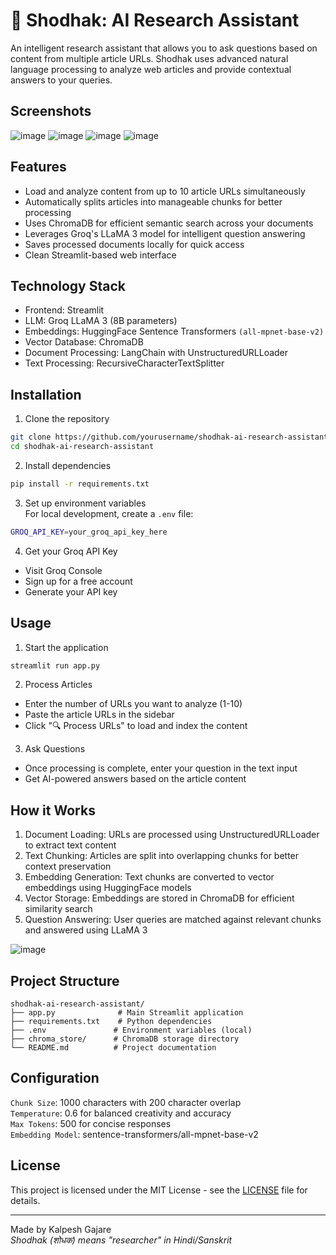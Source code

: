 # 📰 Shodhak: AI Research Assistant
An intelligent research assistant that allows you to ask questions based on content from multiple article URLs. Shodhak uses advanced natural language processing to analyze web articles and provide contextual answers to your queries.  

## Screenshots
![image](https://github.com/user-attachments/assets/c069d67f-138f-41dd-a942-0ba53429a5ad)
![image](https://github.com/user-attachments/assets/398ead65-cb53-4d8e-b011-5d766fa2c189)
![image](https://github.com/user-attachments/assets/b7ff686f-910c-4e6c-bae9-60b09bf588e5)
![image](https://github.com/user-attachments/assets/91816687-30e2-4577-8fb7-0c6badce71a5)





## Features
- Load and analyze content from up to 10 article URLs simultaneously
- Automatically splits articles into manageable chunks for better processing
- Uses ChromaDB for efficient semantic search across your documents
- Leverages Groq's LLaMA 3 model for intelligent question answering
- Saves processed documents locally for quick access
- Clean Streamlit-based web interface

## Technology Stack

- Frontend: Streamlit
- LLM: Groq LLaMA 3 (8B parameters)
- Embeddings: HuggingFace Sentence Transformers ```(all-mpnet-base-v2)```
- Vector Database: ChromaDB
- Document Processing: LangChain with UnstructuredURLLoader
- Text Processing: RecursiveCharacterTextSplitter

## Installation

1. Clone the repository
  ```bash
  git clone https://github.com/yourusername/shodhak-ai-research-assistant.git
  cd shodhak-ai-research-assistant
  ```

2. Install dependencies
  ```bash
  pip install -r requirements.txt
  ```

3. Set up environment variables  
  For local development, create a ```.env``` file:
  ```bash
  GROQ_API_KEY=your_groq_api_key_here
  ```

4. Get your Groq API Key  
  - Visit Groq Console  
  - Sign up for a free account  
  - Generate your API key

##  Usage

1. Start the application
  ```bash
  streamlit run app.py
  ```
2. Process Articles
  - Enter the number of URLs you want to analyze (1-10)
  - Paste the article URLs in the sidebar
  - Click "🔍 Process URLs" to load and index the content
    
3. Ask Questions
  - Once processing is complete, enter your question in the text input
  - Get AI-powered answers based on the article content

##  How it Works
1. Document Loading: URLs are processed using UnstructuredURLLoader to extract text content
2. Text Chunking: Articles are split into overlapping chunks for better context preservation
3. Embedding Generation: Text chunks are converted to vector embeddings using HuggingFace models
4. Vector Storage: Embeddings are stored in ChromaDB for efficient similarity search
5. Question Answering: User queries are matched against relevant chunks and answered using LLaMA 3
   
  ![image](https://github.com/user-attachments/assets/2c70e26c-7b6a-4eb9-829c-eabf4bed745e)

## Project Structure
  ```
  shodhak-ai-research-assistant/
  ├── app.py              # Main Streamlit application
  ├── requirements.txt    # Python dependencies
  ├── .env               # Environment variables (local)
  ├── chroma_store/      # ChromaDB storage directory
  └── README.md          # Project documentation
  ```

## Configuration
  ```Chunk Size```: 1000 characters with 200 character overlap  
  ```Temperature```: 0.6 for balanced creativity and accuracy  
  ```Max Tokens```: 500 for concise responses  
  ```Embedding Model```: sentence-transformers/all-mpnet-base-v2  

## License  
  This project is licensed under the MIT License - see the [LICENSE](LICENSE) file for details.

---
Made by Kalpesh Gajare  
*Shodhak (शोधक) means "researcher" in Hindi/Sanskrit*
   
